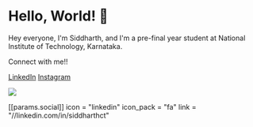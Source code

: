 # Hello, World! 👋

Hey everyone, I'm Siddharth, and I'm a pre-final year student at National Institute of Technology, Karnataka.
<br>

Connect with me!!

<a href="https://www.linkedin.com/in/siddharthct" target="_blank">LinkedIn</a>
<a href="https://www.instagram.com/siddharth.tanksali/" target="_blank">Instagram</a>

![](https://komarev.com/ghpvc/?username=Siddharth-ct&label=PROFILE+VIEWS&style=flat-square)

 [[params.social]]
    icon = "linkedin"
    icon_pack = "fa"
    link = "//linkedin.com/in/siddharthct"
